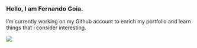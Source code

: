 ### Hello, I am Fernando Goia.

I’m currently working on my Github account to enrich my portfolio and learn things that i consider interesting.

<a href="http://www.linkedin.com/in/frnndgoia" target="_blank"><img src="https://img.shields.io/badge/-LinkedIn-%230077B5?style=for-the-badge&logo=linkedin&logoColor=white" target="_blank"></a> 
